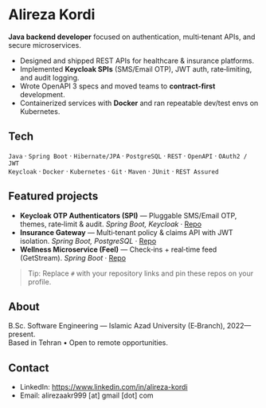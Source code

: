 # Alireza Kordi

**Java backend developer** focused on authentication, multi‑tenant APIs, and secure microservices.

- Designed and shipped REST APIs for healthcare & insurance platforms.
- Implemented **Keycloak SPIs** (SMS/Email OTP), JWT auth, rate‑limiting, and audit logging.
- Wrote OpenAPI 3 specs and moved teams to **contract‑first** development.
- Containerized services with **Docker** and ran repeatable dev/test envs on Kubernetes.

## Tech
`Java` · `Spring Boot` · `Hibernate/JPA` · `PostgreSQL` · `REST` · `OpenAPI` · `OAuth2 / JWT`  
`Keycloak` · `Docker` · `Kubernetes` · `Git` · `Maven` · `JUnit` · `REST Assured`

## Featured projects
- **Keycloak OTP Authenticators (SPI)** — Pluggable SMS/Email OTP, themes, rate‑limit & audit. *Spring Boot, Keycloak* · [Repo](#)
- **Insurance Gateway** — Multi‑tenant policy & claims API with JWT isolation. *Spring Boot, PostgreSQL* · [Repo](#)
- **Wellness Microservice (Feel)** — Check‑ins + real‑time feed (GetStream). *Spring Boot* · [Repo](#)

> Tip: Replace `#` with your repository links and pin these repos on your profile.

## About
B.Sc. Software Engineering — Islamic Azad University (E‑Branch), 2022—present.  
Based in Tehran • Open to remote opportunities.

## Contact
- LinkedIn: https://www.linkedin.com/in/alireza-kordi
- Email: alirezaakr999 [at] gmail [dot] com

<!-- Keep this file short. Update the Featured projects section as you ship new work. -->
